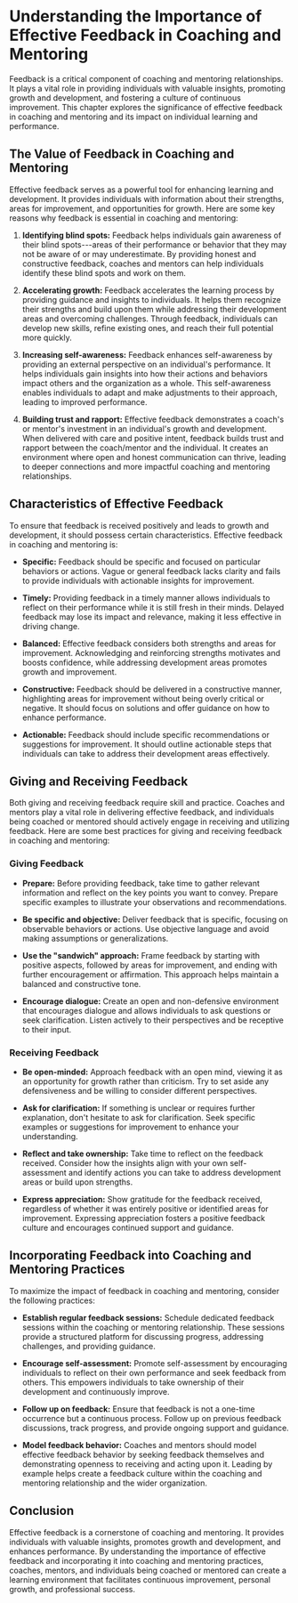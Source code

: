 Understanding the Importance of Effective Feedback in Coaching and Mentoring
=======================================================================================

Feedback is a critical component of coaching and mentoring relationships. It plays a vital role in providing individuals with valuable insights, promoting growth and development, and fostering a culture of continuous improvement. This chapter explores the significance of effective feedback in coaching and mentoring and its impact on individual learning and performance.

The Value of Feedback in Coaching and Mentoring
-----------------------------------------------

Effective feedback serves as a powerful tool for enhancing learning and development. It provides individuals with information about their strengths, areas for improvement, and opportunities for growth. Here are some key reasons why feedback is essential in coaching and mentoring:

1. **Identifying blind spots:** Feedback helps individuals gain awareness of their blind spots---areas of their performance or behavior that they may not be aware of or may underestimate. By providing honest and constructive feedback, coaches and mentors can help individuals identify these blind spots and work on them.

2. **Accelerating growth:** Feedback accelerates the learning process by providing guidance and insights to individuals. It helps them recognize their strengths and build upon them while addressing their development areas and overcoming challenges. Through feedback, individuals can develop new skills, refine existing ones, and reach their full potential more quickly.

3. **Increasing self-awareness:** Feedback enhances self-awareness by providing an external perspective on an individual's performance. It helps individuals gain insights into how their actions and behaviors impact others and the organization as a whole. This self-awareness enables individuals to adapt and make adjustments to their approach, leading to improved performance.

4. **Building trust and rapport:** Effective feedback demonstrates a coach's or mentor's investment in an individual's growth and development. When delivered with care and positive intent, feedback builds trust and rapport between the coach/mentor and the individual. It creates an environment where open and honest communication can thrive, leading to deeper connections and more impactful coaching and mentoring relationships.

Characteristics of Effective Feedback
-------------------------------------

To ensure that feedback is received positively and leads to growth and development, it should possess certain characteristics. Effective feedback in coaching and mentoring is:

* **Specific:** Feedback should be specific and focused on particular behaviors or actions. Vague or general feedback lacks clarity and fails to provide individuals with actionable insights for improvement.

* **Timely:** Providing feedback in a timely manner allows individuals to reflect on their performance while it is still fresh in their minds. Delayed feedback may lose its impact and relevance, making it less effective in driving change.

* **Balanced:** Effective feedback considers both strengths and areas for improvement. Acknowledging and reinforcing strengths motivates and boosts confidence, while addressing development areas promotes growth and improvement.

* **Constructive:** Feedback should be delivered in a constructive manner, highlighting areas for improvement without being overly critical or negative. It should focus on solutions and offer guidance on how to enhance performance.

* **Actionable:** Feedback should include specific recommendations or suggestions for improvement. It should outline actionable steps that individuals can take to address their development areas effectively.

Giving and Receiving Feedback
-----------------------------

Both giving and receiving feedback require skill and practice. Coaches and mentors play a vital role in delivering effective feedback, and individuals being coached or mentored should actively engage in receiving and utilizing feedback. Here are some best practices for giving and receiving feedback in coaching and mentoring:

### Giving Feedback

* **Prepare:** Before providing feedback, take time to gather relevant information and reflect on the key points you want to convey. Prepare specific examples to illustrate your observations and recommendations.

* **Be specific and objective:** Deliver feedback that is specific, focusing on observable behaviors or actions. Use objective language and avoid making assumptions or generalizations.

* **Use the "sandwich" approach:** Frame feedback by starting with positive aspects, followed by areas for improvement, and ending with further encouragement or affirmation. This approach helps maintain a balanced and constructive tone.

* **Encourage dialogue:** Create an open and non-defensive environment that encourages dialogue and allows individuals to ask questions or seek clarification. Listen actively to their perspectives and be receptive to their input.

### Receiving Feedback

* **Be open-minded:** Approach feedback with an open mind, viewing it as an opportunity for growth rather than criticism. Try to set aside any defensiveness and be willing to consider different perspectives.

* **Ask for clarification:** If something is unclear or requires further explanation, don't hesitate to ask for clarification. Seek specific examples or suggestions for improvement to enhance your understanding.

* **Reflect and take ownership:** Take time to reflect on the feedback received. Consider how the insights align with your own self-assessment and identify actions you can take to address development areas or build upon strengths.

* **Express appreciation:** Show gratitude for the feedback received, regardless of whether it was entirely positive or identified areas for improvement. Expressing appreciation fosters a positive feedback culture and encourages continued support and guidance.

Incorporating Feedback into Coaching and Mentoring Practices
------------------------------------------------------------

To maximize the impact of feedback in coaching and mentoring, consider the following practices:

* **Establish regular feedback sessions:** Schedule dedicated feedback sessions within the coaching or mentoring relationship. These sessions provide a structured platform for discussing progress, addressing challenges, and providing guidance.

* **Encourage self-assessment:** Promote self-assessment by encouraging individuals to reflect on their own performance and seek feedback from others. This empowers individuals to take ownership of their development and continuously improve.

* **Follow up on feedback:** Ensure that feedback is not a one-time occurrence but a continuous process. Follow up on previous feedback discussions, track progress, and provide ongoing support and guidance.

* **Model feedback behavior:** Coaches and mentors should model effective feedback behavior by seeking feedback themselves and demonstrating openness to receiving and acting upon it. Leading by example helps create a feedback culture within the coaching and mentoring relationship and the wider organization.

Conclusion
----------

Effective feedback is a cornerstone of coaching and mentoring. It provides individuals with valuable insights, promotes growth and development, and enhances performance. By understanding the importance of effective feedback and incorporating it into coaching and mentoring practices, coaches, mentors, and individuals being coached or mentored can create a learning environment that facilitates continuous improvement, personal growth, and professional success.

